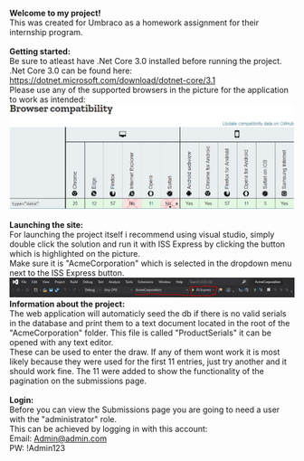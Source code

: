 **Welcome to my project!** <br>
This was created for Umbraco as a homework assignment for their internship program. <br>
<br>
**Getting started:** <br>
Be sure to atleast have .Net Core 3.0 installed before running the project. <br>
.Net Core 3.0 can be found here: <br>
https://dotnet.microsoft.com/download/dotnet-core/3.1 <br>
Please use any of the supported browsers in the picture for the application to work as intended: <br>
![](https://github.com/kenniholm/AcmeCorp-Umbraco/blob/master/Images/datePickerSupport.PNG) <br>
<br>
**Launching the site:** <br>
For launching the project itself i recommend using visual studio, simply double click the solution and run it with ISS Express by clicking the button which is highlighted on the picture. <br>
Make sure it is "AcmeCorporation" which is selected in the dropdown menu next to the ISS Express button. <br>
![](https://github.com/kenniholm/AcmeCorp-Umbraco/blob/master/Images/ISSExpress.PNG)
<br>
**Information about the project:** <br>
The web application will automaticly seed the db if there is no valid serials in the database
and print them to a text document located in the root of the "AcmeCorporation" folder. This file is called "ProductSerials" it can be
opened with any text editor. <br>
These can be used to enter the draw. If any of them wont work it is most likely because they were used for the first 11 entries, just try another and it should work fine.
The 11 were added to show the functionality of the pagination on the submissions page.<br>
<br>
**Login:** <br>
Before you can view the Submissions page you are going to need a user with the "administrator" role. <br>
This can be achieved by logging in with this account: <br>
Email: Admin@admin.com <br>
PW: !Admin123

